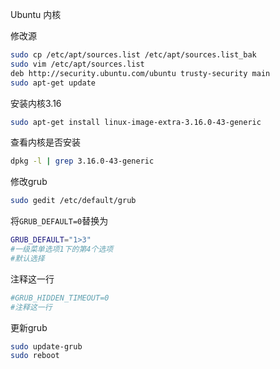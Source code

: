 Ubuntu 内核 

修改源
```bash
sudo cp /etc/apt/sources.list /etc/apt/sources.list_bak
sudo vim /etc/apt/sources.list
deb http://security.ubuntu.com/ubuntu trusty-security main
sudo apt-get update
```

安装内核3.16
```bash
sudo apt-get install linux-image-extra-3.16.0-43-generic
```

查看内核是否安装
```bash
dpkg -l | grep 3.16.0-43-generic
```

修改grub
```bash
sudo gedit /etc/default/grub
```


将`GRUB_DEFAULT=0`替换为
```bash
GRUB_DEFAULT="1>3"
#一级菜单选项1下的第4个选项
#默认选择
```

注释这一行
```bash
#GRUB_HIDDEN_TIMEOUT=0
#注释这一行
```

更新grub
```bash
sudo update-grub
sudo reboot
```